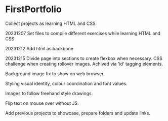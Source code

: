 # FirstPortfolio
Collect projects as learning HTML and CSS

20231207 Set files to compile different exercises while learning HTML and CSS

20231212 Add html as backbone

20231215 Divide page into sections to create flexbox when necessary. CSS challenge when creating rollover images. Achived via 'id' tagging elements. 

Background image fix to show on web browser.

Styling visual identity, colour coordination and font values.

Images to follow freehand style drawings.

Flip text on mouse over without JS.

Add previous projects to showcase, prepare folders and update links.